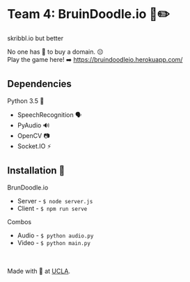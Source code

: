 # Team 4: BruinDoodle.io 🐻✏️
skribbl.io but better

No one has 💸 to buy a domain. 😔 \
Play the game here! ➡️ https://bruindoodleio.herokuapp.com/

## Dependencies
Python 3.5 🐍
* SpeechRecognition 🗣️
* PyAudio 🔊
* OpenCV 📷
* Socket.IO ⚡

## Installation 🔧
BrunDoodle.io
* Server - ``` $ node server.js ```
* Client - ``` $ npm run serve ```

Combos
* Audio - ``` $ python audio.py ```
* Video - ``` $ python main.py ```

\
\
Made with 💙 at [UCLA](https://www.youtube.com/watch?v=jWsx2iqO1ks). 
